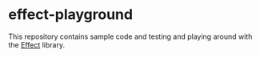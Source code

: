 # effect-playground

This repository contains sample code and testing and playing around with the [Effect](https://effect.website/) library.
